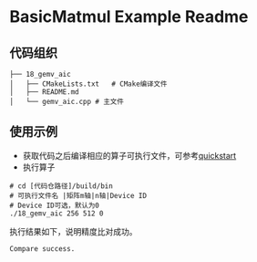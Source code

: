 # BasicMatmul Example Readme
## 代码组织
```
├── 18_gemv_aic
│   ├── CMakeLists.txt   # CMake编译文件
│   ├── README.md
│   └── gemv_aic.cpp # 主文件
```
## 使用示例
- 获取代码之后编译相应的算子可执行文件，可参考[quickstart](../../docs/quickstart.md#算子编译)
- 执行算子
```
# cd [代码仓路径]/build/bin
# 可执行文件名 |矩阵m轴|n轴|Device ID
# Device ID可选，默认为0
./18_gemv_aic 256 512 0
```
执行结果如下，说明精度比对成功。
```
Compare success.
```